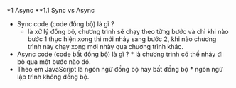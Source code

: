 *1 Async
**1.1 Sync vs Async
  * Sync code (code đồng bộ) là gì ?
    * là xử lý đồng bộ, chương trình sẽ chạy theo từng bước và chỉ khi nào bước 1 thực hiện xong thì mới nhảy sang bước 2, khi nào chương trình này chạy xong mới nhảy qua chương trình khác.
  * Async code (code bất đồng bộ) là gì ?
			* là chương trình có thể nhảy đi bỏ qua một bước nào đó.
  * Theo em JavaScript là ngôn ngữ đồng bộ hay bất đồng bộ
			* ngôn ngữ lập trình không đồng bộ.
